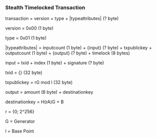 ### Stealth Timelocked Transaction

transaction = version + type + |typeattributes| (? byte)

version = 0x00 (1 byte)

type = 0x01 (1 byte)

|typeattributes| = inputcount (1 byte) + {input} (? byte) + txpublickey + outputcount (1 byte) + {output} (? byte) + timelock (8 bytes)

input = txid + index (1 byte) + signature (? byte)

txid = {} (32 byte)

txpublickey = rG mod l (32 byte)

output = amount (8 byte) + destinationkey

destinationkey = H(rA)G + B

r = {0; 2^256}

G = Generator

l = Base Point
